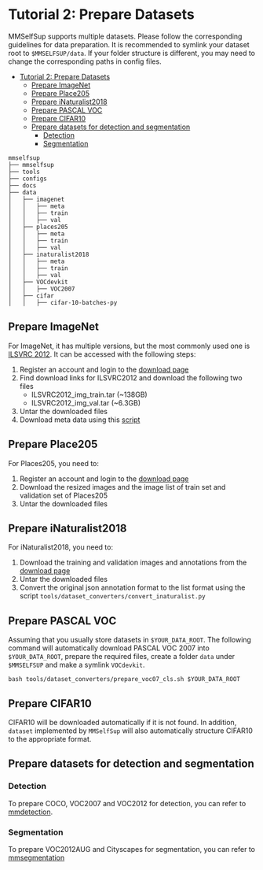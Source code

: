 # Tutorial 2: Prepare Datasets

MMSelfSup supports multiple datasets. Please follow the corresponding guidelines for data preparation. It is recommended to symlink your dataset root to `$MMSELFSUP/data`. If your folder structure is different, you may need to change the corresponding paths in config files.

- [Tutorial 2: Prepare Datasets](#tutorial-2-prepare-datasets)
  - [Prepare ImageNet](#prepare-imagenet)
  - [Prepare Place205](#prepare-place205)
  - [Prepare iNaturalist2018](#prepare-inaturalist2018)
  - [Prepare PASCAL VOC](#prepare-pascal-voc)
  - [Prepare CIFAR10](#prepare-cifar10)
  - [Prepare datasets for detection and segmentation](#prepare-datasets-for-detection-and-segmentation)
    - [Detection](#detection)
    - [Segmentation](#segmentation)

```
mmselfsup
├── mmselfsup
├── tools
├── configs
├── docs
├── data
│   ├── imagenet
│   │   ├── meta
│   │   ├── train
│   │   ├── val
│   ├── places205
│   │   ├── meta
│   │   ├── train
│   │   ├── val
│   ├── inaturalist2018
│   │   ├── meta
│   │   ├── train
│   │   ├── val
│   ├── VOCdevkit
│   │   ├── VOC2007
│   ├── cifar
│   │   ├── cifar-10-batches-py

```

## Prepare ImageNet

For ImageNet, it has multiple versions, but the most commonly used one is [ILSVRC 2012](http://www.image-net.org/challenges/LSVRC/2012/). It can be accessed with the following steps:

1. Register an account and login to the [download page](http://www.image-net.org/download-images)
2. Find download links for ILSVRC2012 and download the following two files
   - ILSVRC2012_img_train.tar (~138GB)
   - ILSVRC2012_img_val.tar (~6.3GB)
3. Untar the downloaded files
4. Download meta data using this [script](https://github.com/BVLC/caffe/blob/master/data/ilsvrc12/get_ilsvrc_aux.sh)

## Prepare Place205

For Places205, you need to:

1. Register an account and login to the [download page](http://places.csail.mit.edu/downloadData.html)
2. Download the resized images and the image list of train set and validation set of Places205
3. Untar the downloaded files

## Prepare iNaturalist2018

For iNaturalist2018, you need to:

1. Download the training and validation images and annotations from the [download page](https://github.com/visipedia/inat_comp/tree/master/2018)
2. Untar the downloaded files
3. Convert the original json annotation format to the list format using the script `tools/dataset_converters/convert_inaturalist.py`

## Prepare PASCAL VOC

Assuming that you usually store datasets in `$YOUR_DATA_ROOT`. The following command will automatically download PASCAL VOC 2007 into `$YOUR_DATA_ROOT`, prepare the required files, create a folder `data` under `$MMSELFSUP` and make a symlink `VOCdevkit`.

```shell
bash tools/dataset_converters/prepare_voc07_cls.sh $YOUR_DATA_ROOT
```

## Prepare CIFAR10

CIFAR10 will be downloaded automatically if it is not found. In addition, `dataset` implemented by `MMSelfSup` will also automatically structure CIFAR10 to the appropriate format.

## Prepare datasets for detection and segmentation

### Detection

To prepare COCO, VOC2007 and VOC2012 for detection, you can refer to [mmdetection](https://github.com/open-mmlab/mmdetection/blob/dev-3.x/docs/en/1_exist_data_model.md).

### Segmentation

To prepare VOC2012AUG and Cityscapes for segmentation, you can refer to [mmsegmentation](https://github.com/open-mmlab/mmsegmentation/blob/dev-1.x/docs/en/user_guides/2_dataset_prepare.md#prepare-datasets)

